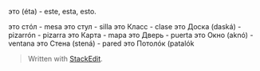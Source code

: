 
это (éta) - este, esta, esto.

это стóл - mesa
это стул - silla
это Класс - clase
это Доска (daská) - pizarrón - pizarra
это Карта - mapa
это Дверь - puerta
это Окно (aknó) - ventana
это Стена (stená) - pared
это Потолóк (patalók
> Written with [StackEdit](https://stackedit.io/).
<!--stackedit_data:
eyJoaXN0b3J5IjpbODU2MjgzNzYzXX0=
-->